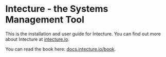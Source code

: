 # Intecture - the Systems Management Tool

This is the installation and user guide for Intecture. You can find out more about Intecture at [intecture.io](https://intecture.io).

You can read the book here: [docs.intecture.io/book](https://docs.intecture.io/book).
